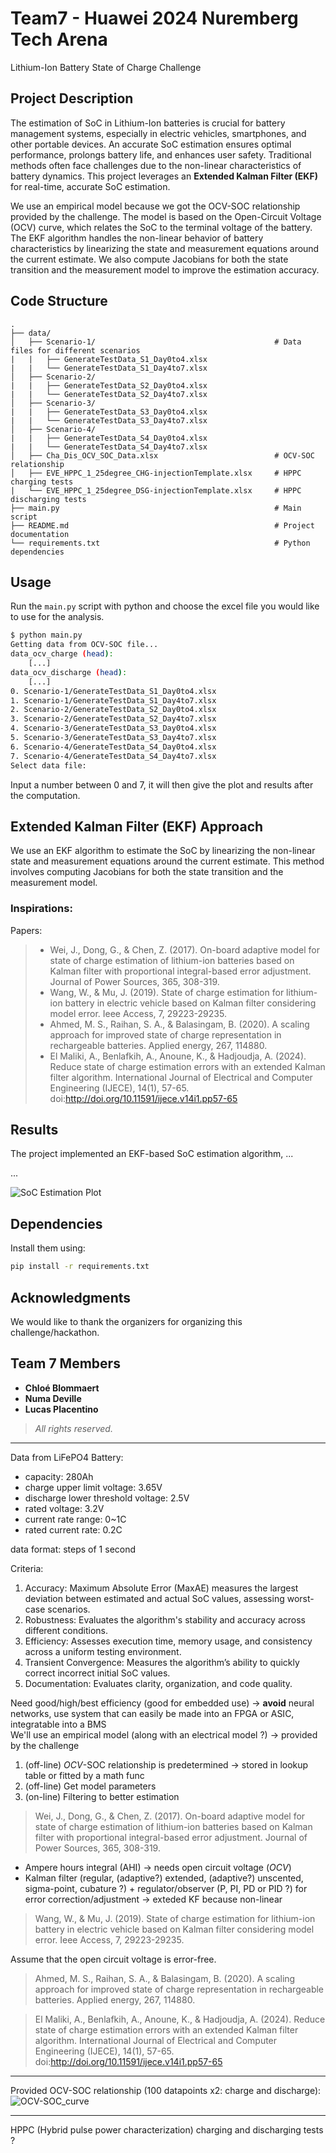# Team7 - Huawei 2024 Nuremberg Tech Arena
Lithium-Ion Battery State of Charge Challenge  

## Project Description
The estimation of SoC in Lithium-Ion batteries is crucial for battery management systems, especially in electric vehicles, smartphones, and other portable devices. An accurate SoC estimation ensures optimal performance, prolongs battery life, and enhances user safety. Traditional methods often face challenges due to the non-linear characteristics of battery dynamics. This project leverages an **Extended Kalman Filter (EKF)** for real-time, accurate SoC estimation.  

We use an empirical model because we got the OCV-SOC relationship provided by the challenge. The model is based on the Open-Circuit Voltage (OCV) curve, which relates the SoC to the terminal voltage of the battery. The EKF algorithm handles the non-linear behavior of battery characteristics by linearizing the state and measurement equations around the current estimate. We also compute Jacobians for both the state transition and the measurement model to improve the estimation accuracy.  

## Code Structure
```plaintext
.
├── data/
│   ├── Scenario-1/                                        # Data files for different scenarios
|   |   ├── GenerateTestData_S1_Day0to4.xlsx
|   |   └── GenerateTestData_S1_Day4to7.xlsx
│   ├── Scenario-2/
|   |   ├── GenerateTestData_S2_Day0to4.xlsx
|   |   └── GenerateTestData_S2_Day4to7.xlsx
│   ├── Scenario-3/
|   |   ├── GenerateTestData_S3_Day0to4.xlsx
|   |   └── GenerateTestData_S3_Day4to7.xlsx
│   ├── Scenario-4/
|   |   ├── GenerateTestData_S4_Day0to4.xlsx
|   |   └── GenerateTestData_S4_Day4to7.xlsx
│   ├── Cha_Dis_OCV_SOC_Data.xlsx                          # OCV-SOC relationship
│   ├── EVE_HPPC_1_25degree_CHG-injectionTemplate.xlsx     # HPPC charging tests
|   └── EVE_HPPC_1_25degree_DSG-injectionTemplate.xlsx     # HPPC discharging tests
├── main.py                                                # Main script
├── README.md                                              # Project documentation
└── requirements.txt                                       # Python dependencies
```

## Usage
Run the `main.py` script with python and choose the excel file you would like to use for the analysis.

```bash
$ python main.py
Getting data from OCV-SOC file...
data_ocv_charge (head):
    [...]
data_ocv_discharge (head):
    [...]
0. Scenario-1/GenerateTestData_S1_Day0to4.xlsx
1. Scenario-1/GenerateTestData_S1_Day4to7.xlsx
2. Scenario-2/GenerateTestData_S2_Day0to4.xlsx
3. Scenario-2/GenerateTestData_S2_Day4to7.xlsx
4. Scenario-3/GenerateTestData_S3_Day0to4.xlsx
5. Scenario-3/GenerateTestData_S3_Day4to7.xlsx
6. Scenario-4/GenerateTestData_S4_Day0to4.xlsx
7. Scenario-4/GenerateTestData_S4_Day4to7.xlsx
Select data file: 
```

Input a number between 0 and 7, it will then give the plot and results after the computation.

## Extended Kalman Filter (EKF) Approach
We use an EKF algorithm to estimate the SoC by linearizing the non-linear state and measurement equations around the current estimate. This method involves computing Jacobians for both the state transition and the measurement model.

### Inspirations:
Papers:
> - Wei, J., Dong, G., & Chen, Z. (2017). On-board adaptive model for state of charge estimation of lithium-ion batteries based on Kalman filter with proportional integral-based error adjustment. Journal of Power Sources, 365, 308-319.  
> - Wang, W., & Mu, J. (2019). State of charge estimation for lithium-ion battery in electric vehicle based on Kalman filter considering model error. Ieee Access, 7, 29223-29235.  
> - Ahmed, M. S., Raihan, S. A., & Balasingam, B. (2020). A scaling approach for improved state of charge representation in rechargeable batteries. Applied energy, 267, 114880.  
> - El Maliki, A., Benlafkih, A., Anoune, K., & Hadjoudja, A. (2024). Reduce state of charge estimation errors with an extended Kalman filter algorithm. International Journal of Electrical and Computer Engineering (IJECE), 14(1), 57-65. doi:http://doi.org/10.11591/ijece.v14i1.pp57-65  


## Results
The project implemented an EKF-based SoC estimation algorithm, ...  

...  



![SoC Estimation Plot](Figure_1.png)

## Dependencies
Install them using:  
```bash
pip install -r requirements.txt
```

## Acknowledgments
We would like to thank the organizers for organizing this challenge/hackathon.

## Team 7 Members
- **Chloé Blommaert**
- **Numa Deville**
- **Lucas Placentino**


> _All rights reserved._


----------------------------

Data from LiFePO4 Battery:
- capacity: 280Ah
- charge upper limit voltage: 3.65V
-  discharge lower threshold voltage: 2.5V
-  rated voltage: 3.2V
-  current rate range: 0~1C
-  rated current rate: 0.2C

data format: steps of 1 second

Criteria:
1. Accuracy: Maximum Absolute Error (MaxAE) measures the largest deviation between estimated and actual SoC values, assessing worst-case scenarios.
2. Robustness: Evaluates the algorithm's stability and accuracy across different conditions.
3. Efficiency: Assesses execution time, memory usage, and consistency across a uniform testing environment.
4. Transient Convergence: Measures the algorithm’s ability to quickly correct incorrect initial SoC values.
5. Documentation: Evaluates clarity, organization, and code quality.

Need good/high/best efficiency (good for embedded use) -> **avoid** neural networks, use system that can easily be made into an FPGA or ASIC, integratable into a BMS  
We'll use an empirical model (along with an electrical model ?) -> provided by the challenge  
1. (off-line) _OCV_-SOC relationship is predetermined  -> stored in lookup table or fitted by a math func
2. (off-line) Get model parameters
3. (on-line) Filtering to better estimation
> Wei, J., Dong, G., & Chen, Z. (2017). On-board adaptive model for state of charge estimation of lithium-ion batteries based on Kalman filter with proportional integral-based error adjustment. Journal of Power Sources, 365, 308-319.  

- Ampere hours integral (AHI) -> needs open circuit voltage (_OCV_)  
- Kalman filter (regular, (adaptive?) extended, (adaptive?) unscented, sigma-point, cubature ?) + regulator/observer (P, PI, PD or PID ?) for error correction/adjustment -> exteded KF because non-linear  
> Wang, W., & Mu, J. (2019). State of charge estimation for lithium-ion battery in electric vehicle based on Kalman filter considering model error. Ieee Access, 7, 29223-29235.

Assume that the open circuit voltage is error-free.  

> Ahmed, M. S., Raihan, S. A., & Balasingam, B. (2020). A scaling approach for improved state of charge representation in rechargeable batteries. Applied energy, 267, 114880.


> El Maliki, A., Benlafkih, A., Anoune, K., & Hadjoudja, A. (2024). Reduce state of charge estimation errors with an extended Kalman filter algorithm. International Journal of Electrical and Computer Engineering (IJECE), 14(1), 57-65. doi:http://doi.org/10.11591/ijece.v14i1.pp57-65

----------------------
Provided OCV-SOC relationship (100 datapoints x2: charge and discharge):  
![OCV-SOC_curve](https://github.com/user-attachments/assets/2c669ff4-10a9-4ecb-ac1b-cce6085051ea)


----------------------
HPPC (Hybrid pulse power characterization) charging and discharging tests ? 
